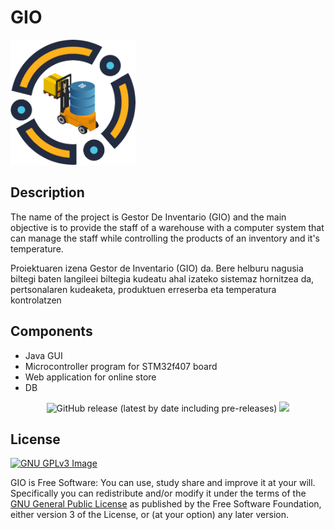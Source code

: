 # GIO
<img src="icon.png" alt="drawing" width="200"/>

## Description
The name of the project is Gestor De Inventario (GIO) and the main
objective is to provide the staff of a warehouse with a computer system that can manage the staff
while controlling the products of an inventory and it's temperature.

Proiektuaren izena Gestor de Inventario (GIO) da. Bere helburu nagusia biltegi baten langileei biltegia kudeatu ahal izateko sistemaz hornitzea da, pertsonalaren kudeaketa, produktuen erreserba eta temperatura kontrolatzen

## Components
- Java GUI
- Microcontroller program for STM32f407 board
- Web application for online store
- DB

<p align="center">
<img alt="GitHub release (latest by date including pre-releases)" src="https://img.shields.io/github/v/release/9ekaitz/PBL4-GIO?include_prereleases">
<a href="https://www.gnu.org/licenses/gpl-3.0" alt="License: GPLv3"><img src="https://img.shields.io/badge/License-GPL%20v3-blue.svg"></a> 
</p>


## License
[![GNU GPLv3 Image](https://www.gnu.org/graphics/gplv3-127x51.png)](https://www.gnu.org/licenses/gpl-3.0.en.html)  

GIO is Free Software: You can use, study share and improve it at your
will. Specifically you can redistribute and/or modify it under the terms of the
[GNU General Public License](https://www.gnu.org/licenses/gpl.html) as
published by the Free Software Foundation, either version 3 of the License, or
(at your option) any later version.  

